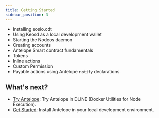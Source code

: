 ```yaml
---
title: Getting Started
sidebar_position: 3
---
```


- Installing eosio.cdt
- Using Keosd as a local development wallet
- Starting the Nodeos daemon
- Creating accounts
- Antelope Smart contract fundamentals
- Tokens
- Inline actions
- Custom Permission
- Payable actions using Antelope `notify` declarations

## What's next?

- [Try Antelope](01_try-antelope-in-dune.md): Try Antelope in DUNE (Docker Utilities for Node Execution).
- [Get Started](02_development-environment/prerequisites.md): Install Antelope in your local development environment.
